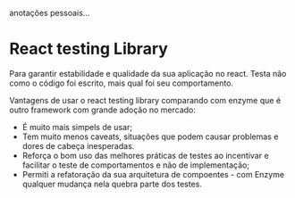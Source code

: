 anotações pessoais...

# React testing Library

Para garantir estabilidade e qualidade da sua aplicação no react.
Testa não como o código foi escrito, mais qual foi seu comportamento.

Vantagens de usar o react testing library comparando com enzyme que é outro framework com grande adoção no mercado:

- É muito mais simpels de usar;
- Tem muito menos caveats, situações que podem causar problemas e dores de cabeça inesperadas.
- Reforça o bom uso das melhores práticas de testes ao incentivar e facilitar o teste de comportamentos e não de implementação;
- Permiti a refatoração da sua arquitetura de compoentes - com Enzyme qualquer mudança nela quebra parte dos testes.

